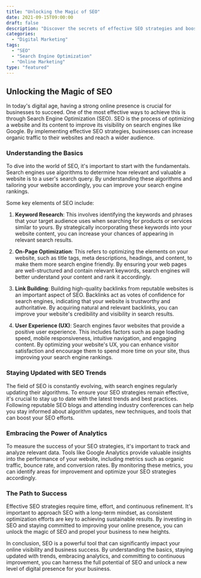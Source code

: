 ```yaml
--- 
title: "Unlocking the Magic of SEO"
date: 2021-09-15T09:00:00
draft: false
description: "Discover the secrets of effective SEO strategies and boost your online presence."
categories: 
  - "Digital Marketing"
tags: 
  - "SEO"
  - "Search Engine Optimization"
  - "Online Marketing"
type: "featured"
--- 
```


## Unlocking the Magic of SEO

In today's digital age, having a strong online presence is crucial for businesses to succeed. One of the most effective ways to achieve this is through Search Engine Optimization (SEO). SEO is the process of optimizing a website and its content to improve its visibility on search engines like Google. By implementing effective SEO strategies, businesses can increase organic traffic to their websites and reach a wider audience.

### Understanding the Basics

To dive into the world of SEO, it's important to start with the fundamentals. Search engines use algorithms to determine how relevant and valuable a website is to a user's search query. By understanding these algorithms and tailoring your website accordingly, you can improve your search engine rankings.

Some key elements of SEO include:

1. **Keyword Research**: This involves identifying the keywords and phrases that your target audience uses when searching for products or services similar to yours. By strategically incorporating these keywords into your website content, you can increase your chances of appearing in relevant search results.

2. **On-Page Optimization**: This refers to optimizing the elements on your website, such as title tags, meta descriptions, headings, and content, to make them more search engine friendly. By ensuring your web pages are well-structured and contain relevant keywords, search engines will better understand your content and rank it accordingly.

3. **Link Building**: Building high-quality backlinks from reputable websites is an important aspect of SEO. Backlinks act as votes of confidence for search engines, indicating that your website is trustworthy and authoritative. By acquiring natural and relevant backlinks, you can improve your website's credibility and visibility in search results.

4. **User Experience (UX)**: Search engines favor websites that provide a positive user experience. This includes factors such as page loading speed, mobile responsiveness, intuitive navigation, and engaging content. By optimizing your website's UX, you can enhance visitor satisfaction and encourage them to spend more time on your site, thus improving your search engine rankings.

### Staying Updated with SEO Trends

The field of SEO is constantly evolving, with search engines regularly updating their algorithms. To ensure your SEO strategies remain effective, it's crucial to stay up to date with the latest trends and best practices. Following reputable SEO blogs and attending industry conferences can help you stay informed about algorithm updates, new techniques, and tools that can boost your SEO efforts.

### Embracing the Power of Analytics

To measure the success of your SEO strategies, it's important to track and analyze relevant data. Tools like Google Analytics provide valuable insights into the performance of your website, including metrics such as organic traffic, bounce rate, and conversion rates. By monitoring these metrics, you can identify areas for improvement and optimize your SEO strategies accordingly.

### The Path to Success

Effective SEO strategies require time, effort, and continuous refinement. It's important to approach SEO with a long-term mindset, as consistent optimization efforts are key to achieving sustainable results. By investing in SEO and staying committed to improving your online presence, you can unlock the magic of SEO and propel your business to new heights.

In conclusion, SEO is a powerful tool that can significantly impact your online visibility and business success. By understanding the basics, staying updated with trends, embracing analytics, and committing to continuous improvement, you can harness the full potential of SEO and unlock a new level of digital presence for your business.
